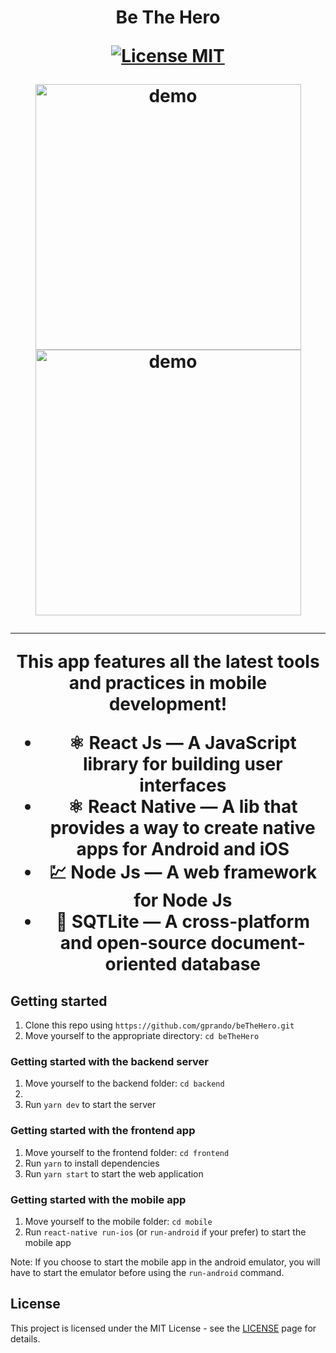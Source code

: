 <h1 id="titulo" align="center"  > Be The Hero
<br>

<p align="center">
  <a href="https://opensource.org/licenses/MIT">
    <img src="https://img.shields.io/badge/License-MIT-blue.svg" alt="License MIT">
  </a>
</p>

<div align="center">
  <img src="" alt="demo" height="425">
  <img src=""  alt="demo" height="425">
</div>

<hr />
This app features all the latest tools and practices in mobile development!

- ⚛️ **React Js** — A JavaScript library for building user interfaces
- ⚛️ **React Native** — A lib that provides a way to create native apps for Android and iOS
- 💹 **Node Js** — A web framework for Node Js
- 📄 **SQTLite** — A cross-platform and open-source document-oriented database

## Getting started

1. Clone this repo using `https://github.com/gprando/beTheHero.git`
2. Move yourself to the appropriate directory: `cd beTheHero`<br />


### Getting started with the backend server

1. Move yourself to the backend folder: `cd backend`
2.
3. Run `yarn dev` to start the server

### Getting started with the frontend app

1. Move yourself to the frontend folder: `cd frontend`
2. Run `yarn` to install dependencies<br />
3. Run `yarn start` to start the web application

### Getting started with the mobile app

1. Move yourself to the mobile folder: `cd mobile`
2. Run `react-native run-ios` (or `run-android` if your prefer) to start the mobile app

Note: If you choose to start the mobile app in the android emulator, you will have to start the emulator before using
the `run-android` command.


## License

This project is licensed under the MIT License - see the [LICENSE](https://opensource.org/licenses/MIT) page for details.
